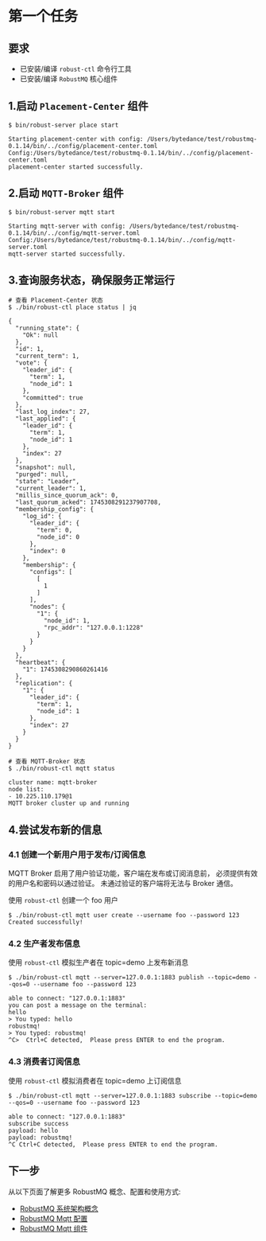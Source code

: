 # 第一个任务

## 要求
* 已安装/编译 `robust-ctl` 命令行工具
* 已安装/编译 `RobustMQ` 核心组件

## 1.启动 `Placement-Center` 组件
```shell
$ bin/robust-server place start

Starting placement-center with config: /Users/bytedance/test/robustmq-0.1.14/bin/../config/placement-center.toml
Config:/Users/bytedance/test/robustmq-0.1.14/bin/../config/placement-center.toml
placement-center started successfully.
```

## 2.启动 `MQTT-Broker` 组件
```shell
$ bin/robust-server mqtt start

Starting mqtt-server with config: /Users/bytedance/test/robustmq-0.1.14/bin/../config/mqtt-server.toml
Config:/Users/bytedance/test/robustmq-0.1.14/bin/../config/mqtt-server.toml
mqtt-server started successfully.
```

## 3.查询服务状态，确保服务正常运行
```shell
# 查看 Placement-Center 状态
$ ./bin/robust-ctl place status | jq

{
  "running_state": {
    "Ok": null
  },
  "id": 1,
  "current_term": 1,
  "vote": {
    "leader_id": {
      "term": 1,
      "node_id": 1
    },
    "committed": true
  },
  "last_log_index": 27,
  "last_applied": {
    "leader_id": {
      "term": 1,
      "node_id": 1
    },
    "index": 27
  },
  "snapshot": null,
  "purged": null,
  "state": "Leader",
  "current_leader": 1,
  "millis_since_quorum_ack": 0,
  "last_quorum_acked": 1745308291237907708,
  "membership_config": {
    "log_id": {
      "leader_id": {
        "term": 0,
        "node_id": 0
      },
      "index": 0
    },
    "membership": {
      "configs": [
        [
          1
        ]
      ],
      "nodes": {
        "1": {
          "node_id": 1,
          "rpc_addr": "127.0.0.1:1228"
        }
      }
    }
  },
  "heartbeat": {
    "1": 1745308290860261416
  },
  "replication": {
    "1": {
      "leader_id": {
        "term": 1,
        "node_id": 1
      },
      "index": 27
    }
  }
}

# 查看 MQTT-Broker 状态
$ ./bin/robust-ctl mqtt status

cluster name: mqtt-broker
node list:
- 10.225.110.179@1
MQTT broker cluster up and running
```

## 4.尝试发布新的信息

### 4.1 创建一个新用户用于发布/订阅信息

MQTT Broker 启用了用户验证功能，客户端在发布或订阅消息前， 必须提供有效的用户名和密码以通过验证。 未通过验证的客户端将无法与 Broker 通信。

使用 `robust-ctl` 创建一个 foo 用户
```shell
$ ./bin/robust-ctl mqtt user create --username foo --password 123
Created successfully!
```

### 4.2 生产者发布信息

使用 `robust-ctl` 模拟生产者在 topic=demo 上发布新消息

```shell
$ ./bin/robust-ctl mqtt --server=127.0.0.1:1883 publish --topic=demo --qos=0 --username foo --password 123

able to connect: "127.0.0.1:1883"
you can post a message on the terminal:
hello
> You typed: hello
robustmq!
> You typed: robustmq!
^C>  Ctrl+C detected,  Please press ENTER to end the program. 
```

### 4.3 消费者订阅信息

使用 `robust-ctl` 模拟消费者在 topic=demo 上订阅信息

```shell
$ ./bin/robust-ctl mqtt --server=127.0.0.1:1883 subscribe --topic=demo --qos=0 --username foo --password 123
 
able to connect: "127.0.0.1:1883"
subscribe success
payload: hello
payload: robustmq!
^C Ctrl+C detected,  Please press ENTER to end the program. 
```

## 下一步

从以下页面了解更多 RobustMQ 概念、配置和使用方式:
* [RobustMQ 系统架构概念](../../Architect/Overview.md)
* [RobustMQ Mqtt 配置](../../Architect/Configuration/Mqtt-Server.md)
* [RobustMQ Mqtt 组件](../../RobustMQ-MQTT/Overview.md)